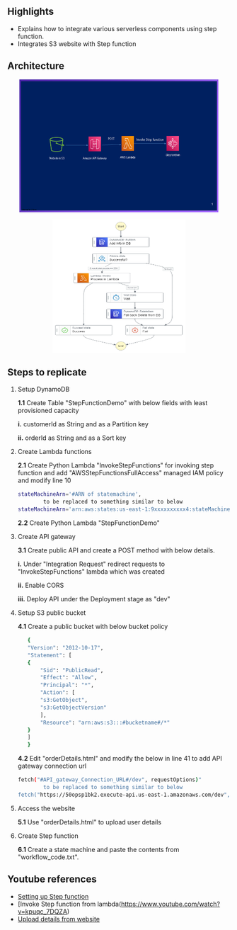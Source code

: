 ## Highlights

* Explains how to integrate various serverless components using step function.
* Integrates S3 website with Step function

## Architecture
<p align="center">
  <img src="Slide.png" width="450" height="300" title="Architecture"> 
</p>

<p align="center">
  <img src="stepfunctions_graph.png" width="300" height="300" title="Architecture"> 
</p>

## Steps to replicate
  
  1. Setup DynamoDB
  
     **1.1** Create Table "StepFunctionDemo" with below fields with least provisioned capacity
     
	    **i.** customerId as String and as a Partition key
		
	    **ii.** orderId as String and as a Sort key
				
		
  2. Create Lambda functions
  
      **2.1** Create Python Lambda "InvokeStepFunctions" for invoking step function and add "AWSStepFunctionsFullAccess" managed IAM policy and modify line 10
        ```bash
		stateMachineArn='#ARN of statemachine',
				to be replaced to something similar to below
		stateMachineArn='arn:aws:states:us-east-1:9xxxxxxxxxx4:stateMachine:MyStateMachine',			
		```	  
      
      **2.2** Create Python Lambda "StepFunctionDemo"

  3. Create API gateway
  
       **3.1** Create public API and create a POST method with below details.
       
		**i.** Under "Integration Request" redirect requests to "InvokeStepFunctions" lambda which was created
		
		**ii.** Enable CORS 
		
		**iii.** Deploy API under the Deployment stage as "dev"	
		
		
  4. Setup S3 public bucket

       **4.1** Create a public bucket with below bucket policy
	 ```bash
		{
	    "Version": "2012-10-17",
	    "Statement": [
		{
		    "Sid": "PublicRead",
		    "Effect": "Allow",
		    "Principal": "*",
		    "Action": [
			"s3:GetObject",
			"s3:GetObjectVersion"
		    ],
		    "Resource": "arn:aws:s3:::#bucketname#/*"
		}
	    ]
		}
	  ```
	
       **4.2**  Edit "orderDetails.html" and modify the below in line 41 to add API gateway connection url   
        ```bash
		fetch("#API_gateway_Connection_URL#/dev", requestOptions)"
				to be replaced to something similar to below
		fetch("https://50opsp1bk2.execute-api.us-east-1.amazonaws.com/dev", requestOptions)				
		```
	
   
  5. Access the website

      **5.1**  Use "orderDetails.html" to upload user details


  6. Create Step function
  
       **6.1** Create a state machine and paste the contents from "workflow_code.txt".
             

## Youtube references

<!-- YOUTUBE:START -->
- [Setting up Step function](https://www.youtube.com/watch?v=DFSko_sLyMM)
- [Invoke Step function from lambda(https://www.youtube.com/watch?v=kpuqc_7DQZA)
- [Upload details from website](https://www.youtube.com/watch?v=PzNQXYWQQ7c)
<!-- YOUTUBE:END -->


<!-- 1. item1
1. item2
    1. subitem1
    2. subitem2 -->

